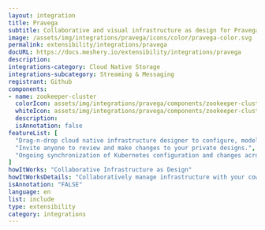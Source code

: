 ```yaml
---
layout: integration
title: Pravega
subtitle: Collaborative and visual infrastructure as design for Pravega
image: /assets/img/integrations/pravega/icons/color/pravega-color.svg
permalink: extensibility/integrations/pravega
docURL: https://docs.meshery.io/extensibility/integrations/pravega
description: 
integrations-category: Cloud Native Storage
integrations-subcategory: Streaming & Messaging
registrant: Github
components: 
- name: zookeeper-cluster
  colorIcon: assets/img/integrations/pravega/components/zookeeper-cluster/icons/color/zookeeper-cluster-color.svg
  whiteIcon: assets/img/integrations/pravega/components/zookeeper-cluster/icons/white/zookeeper-cluster-white.svg
  description: 
  isAnnotation: false
featureList: [
  "Drag-n-drop cloud native infrastructure designer to configure, model, and deploy your workloads.",
  "Invite anyone to review and make changes to your private designs.",
  "Ongoing synchronization of Kubernetes configuration and changes across any number of clusters."
]
howItWorks: "Collaborative Infrastructure as Design"
howItWorksDetails: "Collaboratively manage infrastructure with your coworkers synchronously sharing the same designs."
isAnnotation: "FALSE"
language: en
list: include
type: extensibility
category: integrations
---
```

